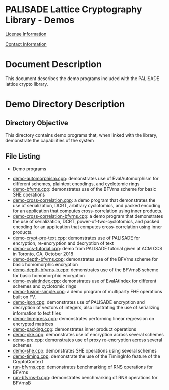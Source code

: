 PALISADE Lattice Cryptography Library - Demos
=============================================

[License Information](License.md)

[Contact Information](Contact.md)

Document Description
===================
This document describes the demo programs included with the PALISADE lattice crypto library.

Demo Directory Description
==========================

Directory Objective
-------------------
This directory contains demo programs that, when linked with the library, demonstrate the capabilities of the system

File Listing
------------

* Demo programs
- [demo-automorphism.cpp](src/pke/demo/demo-automorphism.cpp): demonstrates use of EvalAutomorphism for different schemes, plaintext encodings, and cyclotomic rings
- [demo-bfvrns.cpp](src/pke/demo/demo-bfvrns.cpp): demonstrates use of the BFVrns scheme for basic SHE operations
- [demo-cross-correlation.cpp](src/pke/demo/demo-cross-correlation.cpp): a demo program that demonstrates the use of serialization, DCRT, arbitrary cyclotomics, and packed encoding for an application that computes cross-correlation using inner products.
- [demo-cross-correlation-bfvrns.cpp](src/pke/demo/demo-cross-correlation-bfrns.cpp): a demo program that demonstrates the use of serialization, DCRT, power-of-two-cyclotomics, and packed encoding for an application that computes cross-correlation using inner products.
- [demo-crypt-pre-text.cpp](src/pke/demo/demo-crypt-pre-text.cpp): demonstrates use of PALISADE for encryption, re-encryption and decryption of text
- [demo-ccs-tutorial.cpp](src/pke/demo/demo-ccs-tutorial.cpp): demo from PALISADE tutorial given at ACM CCS in Toronto, CA, October 2018
- [demo-depth-bfvrns.cpp](src/pke/demo/demo-depth-bfvrns.cpp): demonstrates use of the BFVrns scheme for basic homomorphic encryption
- [demo-depth-bfvrns-b.cpp](src/pke/demo/demo-depth-bfvrns-b.cpp): demonstrates use of the BFVrnsB scheme for basic homomorphic encryption
- [demo-evalatindex.cpp](src/pke/demo/demo-evalatindex.cpp): demonstrates use of EvalAtIndex for different schemes and cyclotomic rings
- [demo-fusion-simple.cpp](src/pke/demo/demo-fusion-simple.cpp): a demo program of multiparty FHE operations built on FV.
- [demo-json.cpp](src/pke/demo/demo-json.cpp): demonstrates use of PALISADE encryption and decryption of vectors of integers, also illustrating the use of serializing information to text files
- [demo-linregress.cpp](src/pke/demo/demo-linregress.cpp): demonstrates performing linear regression on encrypted matrices
- [demo-packing.cpp](src/pke/demo/demo-packing.cpp): demonstrates inner product operations
- [demo-pke.cpp](src/pke/demo/demo-pke.cpp): demonstrates use of encryption across several schemes
- [demo-pre.cpp](src/pke/demo/demo-pre.cpp): demonstrates use of proxy re-encryption across several schemes
- [demo-she.cpp](src/pke/demo/demo-she.cpp): demonstrates SHE operations using several schemes
- [demo-timing.cpp](src/pke/demo/demo-timing.cpp): demonstrate the use of the TimingInfo feature of the CryptoContext
- [run-bfvrns.cpp](src/pke/demo/run-bfvrns.cpp): demonstrates benchmarking of RNS operations for BFVrns
- [run-bfvrns-b.cpp](src/pke/demo/run-bfvrns-b.cpp): demonstrates benchmarking of RNS operations for BFVrnsB
